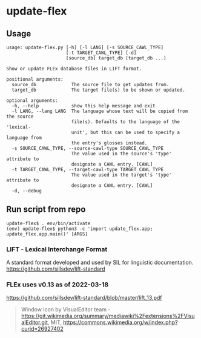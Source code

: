 # update-flex

## Usage

```
usage: update-flex.py [-h] [-l LANG] [-s SOURCE_CAWL_TYPE]
                      [-t TARGET_CAWL_TYPE] [-d]
                      [source_db] target_db [target_db ...]

Show or update FLEx database files in LIFT format.

positional arguments:
  source_db             The source file to get updates from.
  target_db             The target file(s) to be shown or updated.

optional arguments:
  -h, --help            show this help message and exit
  -l LANG, --lang LANG  The language whose text will be copied from the source
                        file(s). Defaults to the language of the 'lexical-
                        unit', but this can be used to specify a language from
                        the entry's glosses instead.
  -s SOURCE_CAWL_TYPE, --source-cawl-type SOURCE_CAWL_TYPE
                        The value used in the source's 'type' attribute to
                        designate a CAWL entry. [CAWL]
  -t TARGET_CAWL_TYPE, --target-cawl-type TARGET_CAWL_TYPE
                        The value used in the target's 'type' attribute to
                        designate a CAWL entry. [CAWL]
  -d, --debug
```

## Run script from repo
```
update-flex$ . env/bin/activate
(env) update-flex$ python3 -c 'import update_flex.app; update_flex.app.main()' [ARGS]
```

### LIFT - Lexical Interchange Format
A standard format developed and used by SIL for linguistic documentation.
https://github.com/sillsdev/lift-standard

### FLEx uses v0.13 as of 2022-03-18
https://github.com/sillsdev/lift-standard/blob/master/lift_13.pdf

> Window icon by VisualEditor team - https://git.wikimedia.org/summary/mediawiki%2Fextensions%2FVisualEditor.git, MIT, https://commons.wikimedia.org/w/index.php?curid=26927402
